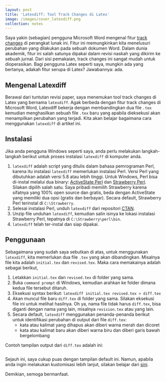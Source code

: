 ```yaml
---
layout: post
title: 'Latexdiff: Tool Track Changes di Latex'
image: /images/cover_latexdiff.png
collection: notes
---
```


Saya yakin (sebagian) pengguna Microsoft Word mengenal fitur <a href="https://support.microsoft.com/en-us/office/track-changes-in-word-197ba630-0f5f-4a8e-9a77-3712475e806a" target="_blank">track changes</a> di perangkat lunak ini. Fitur ini memungkinkan kita menelusuri perubahan yang dilakukan pada sebuah dokumen Word. Dalam dunia akademik, fitur ini salah satunya dipakai dalam revisi naskah yang dikirim ke sebuah jurnal. Dari sisi pemakaian, track changes ini sangat mudah untuk dioperasikan. Bagi pengguna Latex seperti saya, mungkin ada yang bertanya, adakah fitur serupa di Latex? Jawabannya: ada.

## Mengenal Latexdiff

Berawal dari tuntutan revisi paper, saya menemukan tool track changes di Latex yang bernama `latexdiff`. Agak berbeda dengan fitur track changes di Microsoft Word, Latexdiff bekerja dengan membandingkan dua file `.tex` kemudian menghasilkan sebuah file `.tex` baru yang apabila dieksekusi akan menampilkan perubahan yang terjadi. Kita akan belajar bagaimana cara menggunakan `latexdiff` di artikel ini.

## Instalasi

Jika anda pengguna Windows seperti saya, anda perlu melakukan langkah-langkah berikut untuk proses instalasi `latexdiff` di komputer anda.

1. `latexdiff` adalah script yang ditulis dalam bahasa pemrograman Perl, karena itu instalasi `latexdiff` memerlukan instalasi Perl. Versi Perl yang dibutuhkan adalah versi 5.8 atau lebih tinggi. Untuk Windows, Perl bisa di-instal melalui dua binary: <a href="https://www.activestate.com/products/perl/" target="_blank">ActiveState Perl</a> dan <a href="https://strawberryperl.com/" target="_blank">Strawberry Perl</a>. Silakan dipilih salah satu. Saya pribadi memilih Strawberry karena sifatnya yang 100% open source dan gratis, beda dengan ActiveState yang memiliki dua opsi (gratis dan berbayar). Secara default, Strawberry Perl terinstal di `C:\Strawberry`.
2. Selesai instalasi Perl, unduh `latexdiff` dari repositori <a href="https://ctan.org/pkg/latexdiff?lang=en" target="_blank">CTAN</a>.
3. Unzip file unduhan `latexdiff`, kemudian salin isinya ke lokasi instalasi Strawberry Perl, tepatnya di `C:\Strawberry\perl\bin`.
4. `latexdiff` telah ter-instal dan siap dipakai.

## Penggunaan

Sebagaimana yang sudah saya sebutkan di atas, untuk menggunakan `latexdiff`, kita memerlukan dua file `.tex` yang akan dibandingkan. Misalnya file kita adalah `initial.tex` dan `revised.tex`. Maka cara memakainya adalah sebagai berikut,

1. Letakkan `initial.tex` dan `revised.tex` di folder yang sama.
2. Buka `command prompt` di Windows, kemudian arahkan ke folder dimana kedua file tersebut ditaruh.
3. Eksekusi syntax berikut: `latexdiff initial.tex revised.tex > diff.tex`
4. Akan muncul file baru `diff.tex` di folder yang sama. Silakan eksekusi file ini untuk melihat hasilnya. Oh ya, nama file tidak harus `diff.tex`, bisa diganti dengan nama yang lain, misalnya `revision.tex` atau yang lain.
5. Secara default, `latexdiff` menggunakan penanda-penanda berikut untuk identifikasi perubahan di output dari file `diff.tex`:
    - kata atau kalimat yang dihapus akan diberi warna merah dan dicoret
    - kata atau kalimat baru akan diberi warna biru dan diberi garis bawah bergelombang

Contoh tampilan output dari `diff.tex` adalah ini:

<figure class="center">
    <img src="{{ site.url }}{{ site.baseurl }}/images/latexdiff.png" alt="">
</figure>

Sejauh ini, saya cukup puas dengan tampilan default ini. Namun, apabila anda ingin melakukan kustomisasi lebih lanjut, silakan belajar dari <a href="https://www.overleaf.com/learn/latex/Articles/Using_Latexdiff_For_Marking_Changes_To_Tex_Documents" target="_blank">sini</a>.

Demikian, semoga bermanfaat.